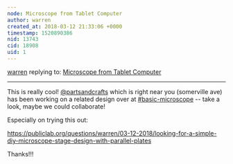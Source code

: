 ```yaml
---
node: Microscope from Tablet Computer
author: warren
created_at: 2018-03-12 21:33:06 +0000
timestamp: 1520890386
nid: 13743
cid: 18908
uid: 1
---
```




[warren](../profile/warren) replying to: [Microscope from Tablet Computer](../notes/MicroscopesAreCool/12-05-2016/microscope-from-tablet-computer)

----
This is really cool! [@partsandcrafts](/profile/partsandcrafts) which is right near you (somerville ave) has been working on a related design over at [#basic-microscope](/tag/basic-microscope) -- take a look, maybe we could collaborate! 

Especially on trying this out:

https://publiclab.org/questions/warren/03-12-2018/looking-for-a-simple-diy-microscope-stage-design-with-parallel-plates

Thanks!!!